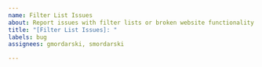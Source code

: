 ```yaml
---
name: Filter List Issues
about: Report issues with filter lists or broken website functionality.
title: "[Filter List Issues]: "
labels: bug
assignees: gmordarski, smordarski

---
```



